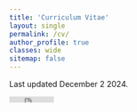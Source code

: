 ```yaml
---
title: 'Curriculum Vitae'
layout: single
permalink: /cv/
author_profile: true
classes: wide
sitemap: false
---
```

Last updated December 2 2024.

<embed src="https://noahsailer.github.io/assets/images/nsailer_cv.pdf" type="application/pdf" width=80 height=11/>
